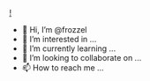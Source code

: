 [!](https://github-readme-stats.vercel.app/api?username=frozzel&show_icons=true&theme=radical)


- 👋 Hi, I’m @frozzel
- 👀 I’m interested in ...
- 🌱 I’m currently learning ...
- 💞️ I’m looking to collaborate on ...
- 📫 How to reach me ...

<!---
frozzel/frozzel is a ✨ special ✨ repository because its `README.md` (this file) appears on your GitHub profile.
You can click the Preview link to take a look at your changes.
--->
